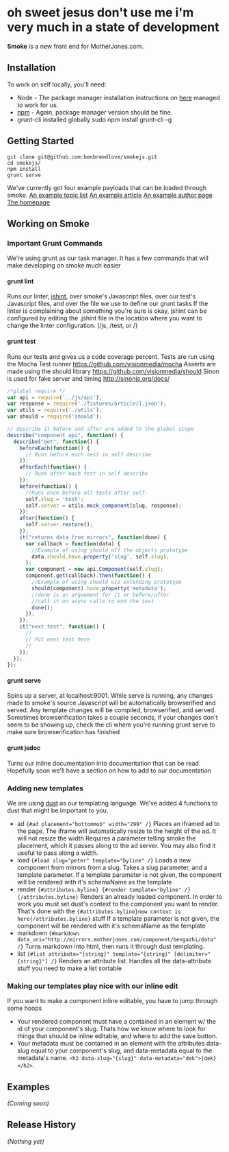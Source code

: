 # oh sweet jesus don't use me i'm very much in a state of development
**Smoke** is a new front end for MotherJones.com.
## Installation
To work on self locally, you'll need:
* Node - The package manager installation instructions on [here](https://github.com/joyent/node/wiki/Installing-Node.js-via-package-manager) managed to work for us.
* [npm](https://npmjs.org/) - Again, package manager version should be fine.
* grunt-cli installed globally
    sudo npm install grunt-cli -g
## Getting Started
    git clone git@github.com:benbreedlove/smokejs.git
    cd smokejs/
    npm install
    grunt serve

We've currently got four example payloads that can be loaded through smoke.
[An example topic list](http://localhost:9001/topic/health_list/)
[An example article](http://localhost:9001/article/drones)
[An example author page](http://localhost:9001/author/peter)
[The homepage](http://localhost:9001)

## Working on Smoke

### Important Grunt Commands
We're using grunt as our task manager. It has a few commands that will make developing on smoke much easier

#### grunt lint
  Runs our linter, [jshint](http://www.jshint.com/docs/), over smoke's Javascript files, over our test's Javascript files, and over the file we use to define our grunt tasks
  If the linter is complaining about something you're sure is okay, jshint can be configured by editing the .jshint file in the location where you want to change the linter configuration. (/js, /test, or /)

#### grunt test
  Runs our tests and gives us a code coverage percent.
  Tests are run using the Mocha Test runner https://github.com/visionmedia/mocha
  Asserts are made using the should library https://github.com/visionmedia/should
  Sinon is used for fake server and timing http://sinonjs.org/docs/

```Javascript
/*global require */
var api = require('../js/api');
var response = require('./fixtures/article/1.json');
var utils = require('./utils');
var should = require('should');

// describe it before and after are added to the global scope
describe("component api", function() {
  describe("get", function() {
    beforeEach(function() {
      // Runs before each test in self describe
    });
    afterEach(function() {
      // Runs after each test in self describe
    });
    before(function() {
      //Runs once before all tests after self.
      self.slug = 'test';
      self.server = utils.mock_component(slug, response);
    });
    after(function() {
      self.server.restore();
    });
    it("returns data from mirrors", function(done) {
      var callback = function(data) {
        //Example of using should off the objects prototype
        data.should.have.property('slug', self.slug);
      };
      var component = new api.Component(self.slug);
      component.get(callback).then(function() {
        //Example of using should w/o extending prototype
        should(component).have.property('metadata');
        //done is an arguement for it or before/after
        //call it on async calls to end the test
        done();
      });
    });
    it("next test", function() {
      //
      // Put next test here
      //
    });
  });
});
```

#### grunt serve
  Spins up a server, at localhost:9001. While serve is running, any changes made to smoke's source Javascript will be automatically browserified and served. Any template changes will be compiled, browserified, and served.
  Sometimes browserification takes a couple seconds, if your changes don't seem to be showing up, check the cli where you're running grunt serve to make sure browserification has finished

#### grunt jsdoc
  Turns our inline documentation into documentation that can be read.
  Hopefully soon we'll have a section on how to add to our documentation

### Adding new templates
  We are using [dust](http://akdubya.github.io/dustjs/) as our templating language.
  We've added 4 functions to dust that might be important to you.
* ad `{#ad placement="bottommob" width="299" /}`
  Places an iframed ad to the page. The iframe will automatically resize to the height of the ad. It will not resize the width
  Requires a parameter telling smoke the placement, which it passes along to the ad server.
  You may also find it useful to pass along a width.
* load `{#load slug="peter" template="byline" /}`
  Loads a new component from mirrors from a slug.
  Takes a slug parameter, and a template parameter.
  If a template parameter is not given, the component will be rendered with it's schemaName as the template
* render `{#attributes.byline} {#render template="byline" /} {/attributes.byline}`
  Renders an already loaded component.
  In order to work you must set dust's context to the component you want to render. That's done with the `{#attributes.byline}new context is here{/attributes.byline}` stuff
  If a template parameter is not given, the component will be rendered with it's schemaName as the template
* markdown `{#markdown data_uri="http://mirrors.motherjones.com/component/bengazhi/data" /}`
  Turns markdown into html, then runs it through dust templating.
* list `{#list attribute="{string}" template="{string}" [delimiter="{string}"] /}`
  Renders an attribute list. Handles all the data-attribute stuff you need to make a list sortable

### Making our templates play nice with our inline edit
  If you want to make a component inline editable, you have to jump through some hoops
* Your rendered component must have a contained in an element w/ the id of your component's slug.
  Thats how we know where to look for things that should be inline editable, and where to add the save button.
* Your metadata must be contained in an element with the attributes data-slug equal to your component's slug, and data-metadata equal to the metadata's name.
  `<h2 data-slug="{slug}" data-metadata="dek">{dek}</h2>`.

## Examples
_(Coming soon)_
## Release History
_(Nothing yet)_
